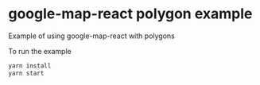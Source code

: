 # google-map-react polygon example
Example of using google-map-react with polygons

To run the example

```sh
yarn install
yarn start
```